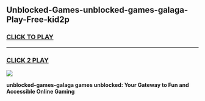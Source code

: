 
## Unblocked-Games-unblocked-games-galaga-Play-Free-kid2p
<h3>
<a href="https://premium76.site?title=unblocked-games-galaga&ref=23A">CLICK TO PLAY</a></h3>
<hr>

<h3>
<a href="https://premium76.site?title=unblocked-games-galaga&ref=23A">CLICK 2 PLAY</a>
  
</h3>

<a href="https://premium76.site?title=unblocked-games-galaga&ref=23A"><img src="https://clearcache.store/games.png"></a>


**unblocked-games-galaga games unblocked: Your Gateway to Fun and Accessible Online Gaming**

